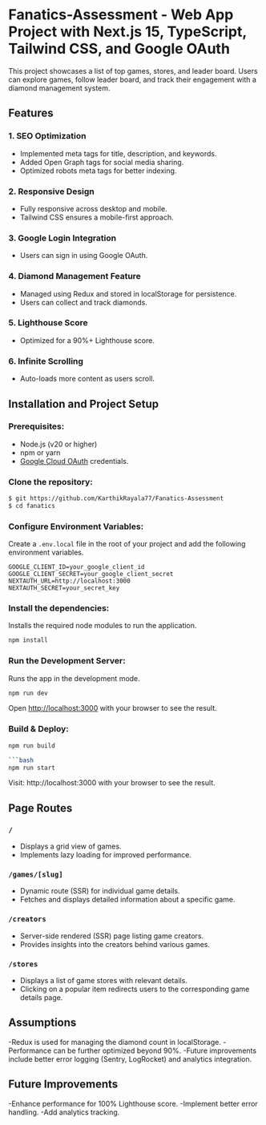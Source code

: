 # Fanatics-Assessment - Web App Project with Next.js 15, TypeScript, Tailwind CSS, and Google OAuth

This project showcases a list of top games, stores, and leader board. Users can explore games, follow leader board, and track their engagement with a diamond management system.

## Features

### 1. SEO Optimization
- Implemented meta tags for title, description, and keywords.
- Added Open Graph tags for social media sharing.
- Optimized robots meta tags for better indexing.

### 2. Responsive Design
- Fully responsive across desktop and mobile.
- Tailwind CSS ensures a mobile-first approach.

### 3. Google Login Integration
- Users can sign in using Google OAuth.

### 4. Diamond Management Feature
- Managed using Redux and stored in localStorage for persistence.
- Users can collect and track diamonds.

### 5. Lighthouse Score
- Optimized for a 90%+ Lighthouse score.

### 6. Infinite Scrolling
- Auto-loads more content as users scroll.


## Installation and Project Setup

### Prerequisites:

- Node.js (v20 or higher)
- npm or yarn
- [Google Cloud OAuth](https://cloud.google.com/) credentials.

### Clone the repository:

```bash
$ git https://github.com/KarthikRayala77/Fanatics-Assessment
$ cd fanatics
```

### Configure Environment Variables:

Create a `.env.local` file in the root of your project and add the following environment variables.

```plaintext
GOOGLE_CLIENT_ID=your_google_client_id
GOOGLE_CLIENT_SECRET=your_google_client_secret
NEXTAUTH_URL=http://localhost:3000
NEXTAUTH_SECRET=your_secret_key
```

### Install the dependencies:
Installs the required node modules to run the application.

```bash
npm install
```

### Run the Development Server:

Runs the app in the development mode.

```bash
npm run dev
```
Open [http://localhost:3000](http://localhost:3000) with your browser to see the result.

### Build & Deploy:

```bash
npm run build

```bash
npm run start
```

 Visit: http://localhost:3000 with your browser to see the result.

## Page Routes

### `/`
- Displays a grid view of games.
- Implements lazy loading for improved performance.

### `/games/[slug]`
- Dynamic route (SSR) for individual game details.
- Fetches and displays detailed information about a specific game.

### `/creators`
- Server-side rendered (SSR) page listing game creators.
- Provides insights into the creators behind various games.

### `/stores`
 - Displays a list of game stores with relevant details.
 - Clicking on a popular item redirects users to the corresponding game details page.

## Assumptions 
-Redux is used for managing the diamond count in localStorage.
-Performance can be further optimized beyond 90%.
-Future improvements include better error logging (Sentry, LogRocket) and analytics integration.

##  Future Improvements
-Enhance performance for 100% Lighthouse score.
-Implement better error handling.
-Add analytics tracking.
